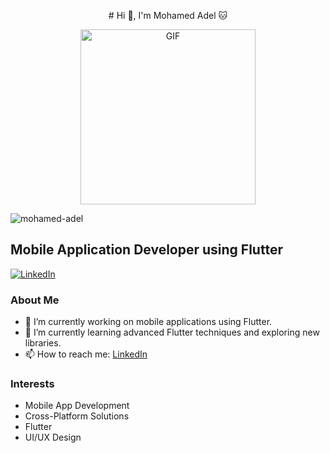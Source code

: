 
<p align="center">
# Hi 👋, I'm Mohamed Adel 🐱
</p>

<p align="center">
<img alt="GIF" src="https://github.com/arsentieva/arsentieva/blob/main/code.gif?raw=true" height="280" />
 <p/>



<p align="left"> <img src="https://komarev.com/ghpvc/?username=mohamed-adel&label=Profile%20views&color=0e75b6&style=flat" alt="mohamed-adel" /> </p>


## Mobile Application Developer using Flutter

[![LinkedIn](https://img.shields.io/badge/LinkedIn-blue)](https://www.linkedin.com/in/mohamed--adel/)

### About Me
- 🔭 I’m currently working on mobile applications using Flutter.
- 🌱 I’m currently learning advanced Flutter techniques and exploring new libraries.
- 📫 How to reach me: [LinkedIn](https://www.linkedin.com/in/mohamed--adel/)

### Interests
- Mobile App Development
- Cross-Platform Solutions
- Flutter
- UI/UX Design
 
